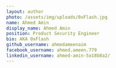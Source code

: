 ```yaml
---
layout: author
photo: /assets/img/uploads/0xFlash.jpg
name: Ahmed Amin
display_name: Ahmed Amin
position: Product Security Engineer
bio: AKA 0xFlash
github_username: ahmedameenaim
facebook_username: ahmed.ameen.779
linkedin_username: ahmed-amin-5a18b8a2/
---
```

